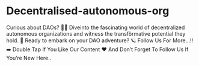 # Decentralised-autonomous-org
Curious about DAOs? 🤷🏻  Diveinto the fascinating world of decentralized autonomous organizations and witness the transförmative potential they hold. 💸  Ready to embark on your DAO adventure? 🪐  Follow Us For More...!! ➡️  Double Tap If You Like Our Content ❤️ And Don’t Forget To Follow Us If You’re New Here..  
